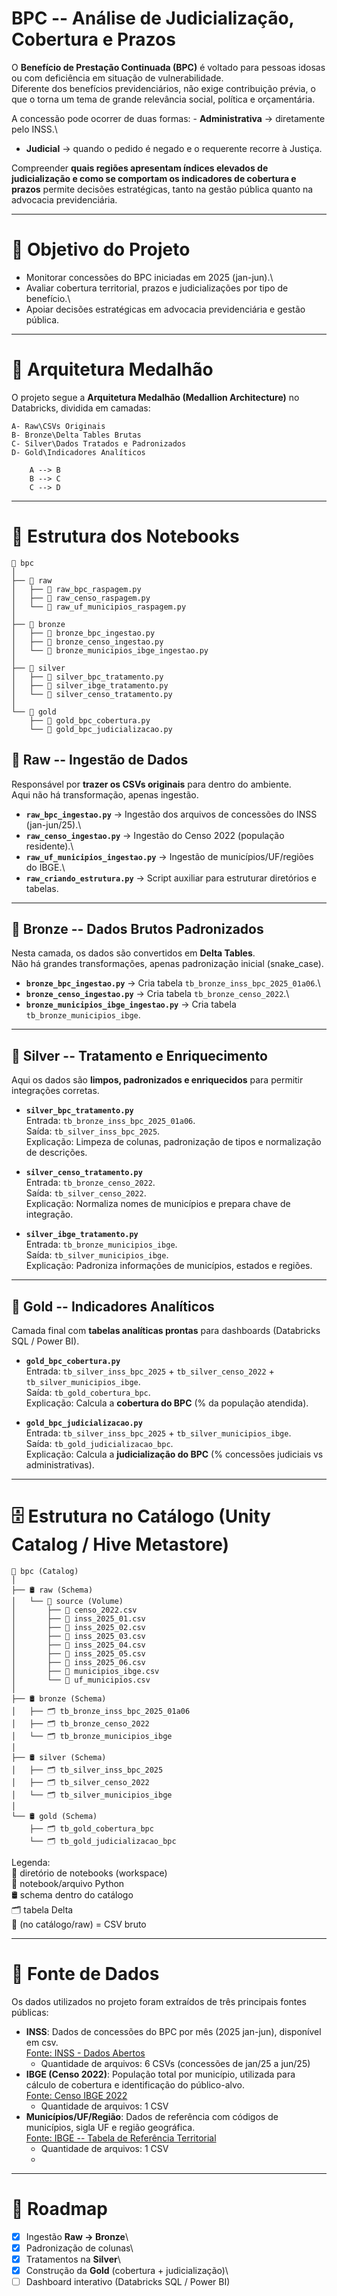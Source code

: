 # BPC -- Análise de Judicialização, Cobertura e Prazos

O **Benefício de Prestação Continuada (BPC)** é voltado para pessoas
idosas ou com deficiência em situação de vulnerabilidade.\
Diferente dos benefícios previdenciários, não exige contribuição prévia,
o que o torna um tema de grande relevância social, política e
orçamentária.

A concessão pode ocorrer de duas formas: - **Administrativa** →
diretamente pelo INSS.\
- **Judicial** → quando o pedido é negado e o requerente recorre à
Justiça.

Compreender **quais regiões apresentam índices elevados de
judicialização e como se comportam os indicadores de cobertura e
prazos** permite decisões estratégicas, tanto na gestão pública quanto
na advocacia previdenciária.

------------------------------------------------------------------------

# 🎯 Objetivo do Projeto

-   Monitorar concessões do BPC iniciadas em 2025 (jan-jun).\
-   Avaliar cobertura territorial, prazos e judicializações por tipo de
    benefício.\
-   Apoiar decisões estratégicas em advocacia previdenciária e gestão
    pública.

------------------------------------------------------------------------

# 🧩 Arquitetura Medalhão

O projeto segue a **Arquitetura Medalhão (Medallion Architecture)** no Databricks, dividida em camadas:

```plaintext
A- Raw\CSVs Originais
B- Bronze\Delta Tables Brutas
C- Silver\Dados Tratados e Padronizados
D- Gold\Indicadores Analíticos

    A --> B
    B --> C
    C --> D

```

------------------------------------------------------------------------

# 📂 Estrutura dos Notebooks
``` plaintext
📂 bpc
│
├── 📂 raw
│   ├── 📄 raw_bpc_raspagem.py
│   ├── 📄 raw_censo_raspagem.py
│   └── 📄 raw_uf_municipios_raspagem.py
│
├── 📂 bronze
│   ├── 📄 bronze_bpc_ingestao.py
│   ├── 📄 bronze_censo_ingestao.py
│   └── 📄 bronze_municipios_ibge_ingestao.py
│
├── 📂 silver
│   ├── 📄 silver_bpc_tratamento.py
│   ├── 📄 silver_ibge_tratamento.py
│   └── 📄 silver_censo_tratamento.py
│
└── 📂 gold
    ├── 📄 gold_bpc_cobertura.py
    └── 📄 gold_bpc_judicializacao.py
```
## 🔹 Raw -- Ingestão de Dados

Responsável por **trazer os CSVs originais** para dentro do ambiente.\
Aqui não há transformação, apenas ingestão.

-   **`raw_bpc_ingestao.py`** → Ingestão dos arquivos de concessões do
    INSS (jan-jun/25).\
-   **`raw_censo_ingestao.py`** → Ingestão do Censo 2022 (população
    residente).\
-   **`raw_uf_municipios_ingestao.py`** → Ingestão de
    municípios/UF/regiões do IBGE.\
-   **`raw_criando_estrutura.py`** → Script auxiliar para estruturar
    diretórios e tabelas.

------------------------------------------------------------------------

## 🔹 Bronze -- Dados Brutos Padronizados

Nesta camada, os dados são convertidos em **Delta Tables**.\
Não há grandes transformações, apenas padronização inicial (snake_case).

-   **`bronze_bpc_ingestao.py`** → Cria tabela
    `tb_bronze_inss_bpc_2025_01a06`.\
-   **`bronze_censo_ingestao.py`** → Cria tabela
    `tb_bronze_censo_2022`.\
-   **`bronze_municipios_ibge_ingestao.py`** → Cria tabela
    `tb_bronze_municipios_ibge`.

------------------------------------------------------------------------

## 🔹 Silver -- Tratamento e Enriquecimento

Aqui os dados são **limpos, padronizados e enriquecidos** para permitir
integrações corretas.

-   **`silver_bpc_tratamento.py`**\
    Entrada: `tb_bronze_inss_bpc_2025_01a06`.\
    Saída: `tb_silver_inss_bpc_2025`.\
    Explicação: Limpeza de colunas, padronização de tipos e normalização
    de descrições.

-   **`silver_censo_tratamento.py`**\
    Entrada: `tb_bronze_censo_2022`.\
    Saída: `tb_silver_censo_2022`.\
    Explicação: Normaliza nomes de municípios e prepara chave de
    integração.

-   **`silver_ibge_tratamento.py`**\
    Entrada: `tb_bronze_municipios_ibge`.\
    Saída: `tb_silver_municipios_ibge`.\
    Explicação: Padroniza informações de municípios, estados e regiões.

------------------------------------------------------------------------

## 🔹 Gold -- Indicadores Analíticos

Camada final com **tabelas analíticas prontas** para dashboards
(Databricks SQL / Power BI).

-   **`gold_bpc_cobertura.py`**\
    Entrada: `tb_silver_inss_bpc_2025` + `tb_silver_censo_2022` +
    `tb_silver_municipios_ibge`.\
    Saída: `tb_gold_cobertura_bpc`.\
    Explicação: Calcula a **cobertura do BPC** (% da população
    atendida).

-   **`gold_bpc_judicializacao.py`**\
    Entrada: `tb_silver_inss_bpc_2025` + `tb_silver_municipios_ibge`.\
    Saída: `tb_gold_judicializacao_bpc`.\
    Explicação: Calcula a **judicialização do BPC** (% concessões
    judiciais vs administrativas).



------------------------------------------------------------------------

# 🗄️ Estrutura no Catálogo (Unity Catalog / Hive Metastore)

    🏦 bpc (Catalog)
    │
    ├── 🛢️ raw (Schema)
    │   └── 📂 source (Volume)
    │       ├── 📄 censo_2022.csv
    │       ├── 📄 inss_2025_01.csv 
    │       ├── 📄 inss_2025_02.csv
    │       ├── 📄 inss_2025_03.csv
    │       ├── 📄 inss_2025_04.csv
    │       ├── 📄 inss_2025_05.csv
    │       ├── 📄 inss_2025_06.csv
    │       ├── 📄 municipios_ibge.csv
    │       └── 📄 uf_municipios.csv
    │
    ├── 🛢️ bronze (Schema)
    │   ├── 🗂️ tb_bronze_inss_bpc_2025_01a06
    │   ├── 🗂️ tb_bronze_censo_2022
    │   └── 🗂️ tb_bronze_municipios_ibge
    │
    ├── 🛢️ silver (Schema)
    │   ├── 🗂️ tb_silver_inss_bpc_2025
    │   ├── 🗂️ tb_silver_censo_2022
    │   └── 🗂️ tb_silver_municipios_ibge
    │
    └── 🛢️ gold (Schema)
        ├── 🗂️ tb_gold_cobertura_bpc
        └── 🗂️ tb_gold_judicializacao_bpc

Legenda:\
📂 diretório de notebooks (workspace)\
📄 notebook/arquivo Python\
🛢️ schema dentro do catálogo\
🗂️ tabela Delta\
📄 (no catálogo/raw) = CSV bruto

------------------------------------------------------------------------

# 📑 Fonte de Dados

Os dados utilizados no projeto foram extraídos de três principais fontes
públicas:

-   **INSS**: Dados de concessões do BPC por mês (2025 jan-jun), disponível em csv.\
    [Fonte: INSS - Dados
    Abertos](https://dadosabertos.inss.gov.br/dataset/beneficios-concedidos-plano-de-dados-abertos-jun-2023-a-jun-2025)
    -   Quantidade de arquivos: 6 CSVs (concessões de jan/25 a jun/25)
-   **IBGE (Censo 2022)**: População total por município, utilizada para
    cálculo de cobertura e identificação do público-alvo.\
    [Fonte: Censo IBGE
    2022](https://www.ibge.gov.br/estatisticas/sociais/trabalho/22827-censo-demografico-2022.html?=&t=downloads/)
    -   Quantidade de arquivos: 1 CSV
-   **Municípios/UF/Região**: Dados de referência com códigos de
    municípios, sigla UF e região geográfica.\
    [Fonte: IBGE -- Tabela de Referência
    Territorial](https://www.ibge.gov.br/geociencias/organizacao-do-territorio/malhas-territoriais/15774-malhas.html/)
    -   Quantidade de arquivos: 1 CSV
    -   
------------------------------------------------------------------------

# 🚀 Roadmap

-   [x] Ingestão **Raw → Bronze**\
-   [x] Padronização de colunas\
-   [x] Tratamentos na **Silver**\
-   [x] Construção da **Gold** (cobertura + judicialização)\
-   [ ] Dashboard interativo (Databricks SQL / Power BI)
